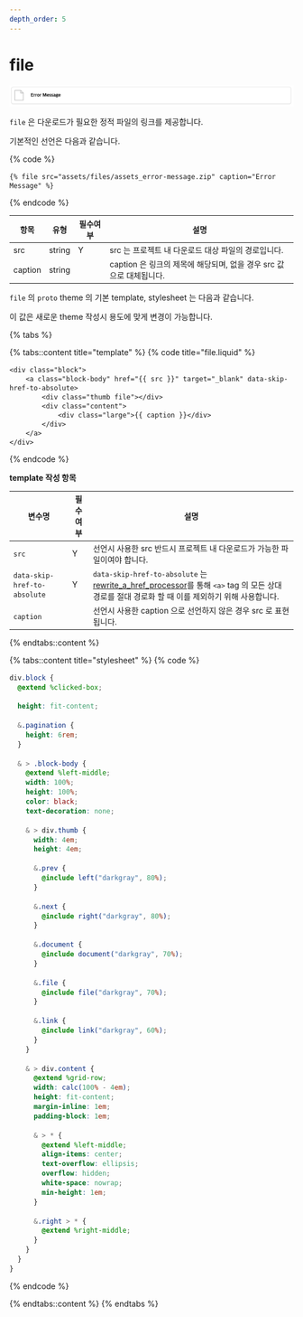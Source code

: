 ```yaml
---
depth_order: 5
---
```


# file

![](../../assets/images/file.png)

`file` 은 다운로드가 필요한 정적 파일의 링크를 제공합니다.

기본적인 선언은 다음과 같습니다.

{% code %}
```liquid
{% file src="assets/files/assets_error-message.zip" caption="Error Message" %}
```
{% endcode %}

| 항목      | 유형     | 필수여부 | 설명                                           |
|---------|--------|------|----------------------------------------------|
| src     | string | Y    | src 는 프로젝트 내 다운로드 대상 파일의 경로입니다.              |
| caption | string |      | caption 은 링크의 제목에 해당되며, 없을 경우 src 값으로 대체됩니다. |

`file` 의 `proto` theme 의 기본 template, stylesheet 는 다음과 같습니다.

이 값은 새로운 theme 작성시 용도에 맞게 변경이 가능합니다.

{% tabs %}

{% tabs::content title="template" %}
{% code title="file.liquid" %}
```liquid
<div class="block">
    <a class="block-body" href="{{ src }}" target="_blank" data-skip-href-to-absolute>
        <div class="thumb file"></div>
        <div class="content">
            <div class="large">{{ caption }}</div>
        </div>
    </a>
</div>
```
{% endcode %}

**template 작성 항목**

| 변수명                          | 필수여부 | 설명                                                                                                                                                      |
|------------------------------|------|---------------------------------------------------------------------------------------------------------------------------------------------------------|
| `src`                        | Y    | 선언시 사용한 src 반드시 프로젝트 내 다운로드가 가능한 파일이여야 합니다.                                                                                                             |
| `data-skip-href-to-absolute` | Y    | `data-skip-href-to-absolute` 는 [rewrite_a_href_processor](../processor/rewrite-a-href-processor)를 통해 `<a>` tag 의 모든 상대 경로를 절대 경로화 할 때 이를 제외하기 위해 사용합니다. |
| `caption`                    |      | 선언시 사용한 caption 으로 선언하지 않은 경우 src 로 표현됩니다.                                                                                                              |
{% endtabs::content %}

{% tabs::content title="stylesheet" %}
{% code %}
```scss
div.block {
  @extend %clicked-box;

  height: fit-content;

  &.pagination {
    height: 6rem;
  }

  & > .block-body {
    @extend %left-middle;
    width: 100%;
    height: 100%;
    color: black;
    text-decoration: none;

    & > div.thumb {
      width: 4em;
      height: 4em;

      &.prev {
        @include left("darkgray", 80%);
      }

      &.next {
        @include right("darkgray", 80%);
      }

      &.document {
        @include document("darkgray", 70%);
      }

      &.file {
        @include file("darkgray", 70%);
      }

      &.link {
        @include link("darkgray", 60%);
      }
    }

    & > div.content {
      @extend %grid-row;
      width: calc(100% - 4em);
      height: fit-content;
      margin-inline: 1em;
      padding-block: 1em;

      & > * {
        @extend %left-middle;
        align-items: center;
        text-overflow: ellipsis;
        overflow: hidden;
        white-space: nowrap;
        min-height: 1em;
      }

      &.right > * {
        @extend %right-middle;
      }
    }
  }
}
```
{% endcode %}

{% endtabs::content %}
{% endtabs %}
